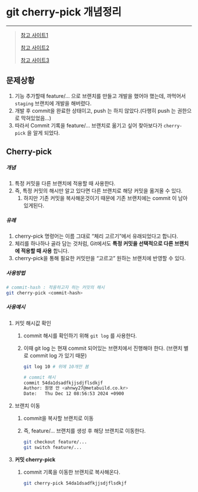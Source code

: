 # git cherry-pick 개념정리

---

> [참고 사이트1](https://stackoverflow.com/questions/10345182/how-to-log-first-10-commits-in-git)
>
> [참고 사이트2](https://programmer-hoo.tistory.com/97)
>
> [참고 사이트3](https://velog.io/@dldmswjd322/Git-Commit-%EB%8B%A4%EB%A5%B8-%EB%B8%8C%EB%9E%9C%EC%B9%98%EB%A1%9C-%EC%98%AE%EA%B8%B0%EA%B8%B0)

## 문제상황

1. 기능 추가할때 feature/... 으로 브랜치를 만들고 개발을 했어야 했는데, 까먹어서 `staging` 브랜치에 개발을 해버렸다. 
2. 개발 후 commit을 완료한 상태이고, push 는 하지 않았다.(다행히 push 는 권한으로 막혀있었음...)
3. 따라서 Commit 기록을 feature/... 브랜치로 옮기고 싶어 찾아보다가 `cherry-pick` 을 알게 되었다. 

## Cherry-pick  

##### 개념

1. 특정 커밋을 다른 브랜치에 적용할 때 사용한다. 
2. 즉, 특정 커밋의 해시만 알고 있다면 다른 브랜치로 해당 커밋을 옮겨올 수 있다. 
   1. 하지만 기존 커밋을 복사해온것이기 때문에 기존 브랜치에는 commit 이 남아있게된다. 

##### 유례

1. cherry-pick 명령어는 이름 그대로 “체리 고르기”에서 유래되었다고 합니다.
2. 체리를 하나하나 골라 담는 것처럼, Git에서도 **특정 커밋을 선택적으로 다른 브랜치에 적용할 때 사용** 합니다. 
3. cherry-pick을 통해 필요한 커밋만을 “고르고” 원하는 브랜치에 반영할 수 있다. 

##### 사용방법

```bash
# commit-hash : 적용하고자 하는 커밋의 해시
git cherry-pick <commit-hash>
```

##### 사용예시

1. 커밋 해시값 확인 

   1. commit 해시를 확인하기 위해 `git log` 를 사용한다. 

   2. 이때 git log 는 현재 commit 되어있는 브랜치에서 진행해야 한다. (브랜치 별로 commit log 가 있기 때문)

      ```bash
      git log 10 # 위에 10개만 봄
      
      # commit 해시 
      commit 54da1dsadfkjjsdjflsdkjf
      Author: 원영 안 <ahnwy27@metabuild.co.kr>
      Date:   Thu Dec 12 08:56:53 2024 +0900
      ```

2. 브랜치 이동

   1. commit을 복사할 브랜치로 이동

   2. 즉, feature/... 브랜치를 생성 후 해당 브랜치로 이동한다. 

      ```bash
      git checkout feature/...
      git switch feature/...
      ```

3. **커밋 cherry-pick**

   1. commit 기록을 이동한 브랜치로 복사해온다. 

      ```bash
      git cherry-pick 54da1dsadfkjjsdjflsdkjf
      ```

